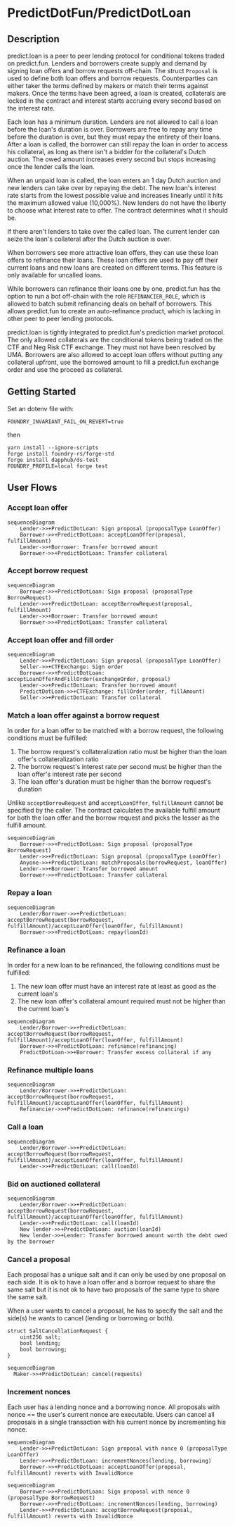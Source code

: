 # PredictDotFun/PredictDotLoan

## Description

predict.loan is a peer to peer lending protocol for conditional tokens traded on predict.fun. Lenders and borrowers
create supply and demand by signing loan offers and borrow requests off-chain. The struct `Proposal` is used to define both loan
offers and borrow requests. Counterparties can either taker the terms defined by makers or match their terms against makers.
Once the terms have been agreed, a loan is created, collaterals are locked in the contract and interest starts accruing every second based on the interest rate.

Each loan has a minimum duration. Lenders are not allowed to call a loan before the loan's duration is over. Borrowers
are free to repay any time before the duration is over, but they must repay the entirety of their loans. After a loan is called,
the borrower can still repay the loan in order to access his collateral, as long as there isn't a bidder for the collateral's Dutch
auction. The owed amount increases every second but stops increasing once the lender calls the loan.

When an unpaid loan is called, the loan enters an 1 day Dutch auction and new lenders can take over by repaying the debt. The new loan's
interest rate starts from the lowest possible value and increases linearly until it hits the maximum allowed value (10,000%). New lenders
do not have the liberty to choose what interest rate to offer. The contract determines what it should be.

If there aren't lenders to take over the called loan. The current lender can seize the loan's collateral after the Dutch auction is over.

When borrowers see more attractive loan offers, they can use these loan offers to refinance their loans. These loan offers are used to pay off
their current loans and new loans are created on different terms. This feature is only available for uncalled loans.

While borrowers can refinance their loans one by one, predict.fun has the option to run a bot off-chain with the role `REFINANCIER_ROLE`,
which is allowed to batch submit refinancing deals on behalf of borrowers. This allows predict.fun to create an auto-refinance product,
which is lacking in other peer to peer lending protocols.

predict.loan is tightly integrated to predict.fun's prediction market protocol. The only allowed collaterals are the conditional tokens being traded on the CTF and Neg Risk CTF exchange. They must not have been resolved by UMA. Borrowers are also allowed to accept loan offers without putting any
collateral upfront, use the borrowed amount to fill a predict.fun exchange order and use the proceed as collateral.

## Getting Started

Set an dotenv file with:

```
FOUNDRY_INVARIANT_FAIL_ON_REVERT=true
```

then

```
yarn install --ignore-scripts
forge install foundry-rs/forge-std
forge install dapphub/ds-test
FOUNDRY_PROFILE=local forge test
```

## User Flows

### Accept loan offer

```mermaid
sequenceDiagram
    Lender->>+PredictDotLoan: Sign proposal (proposalType LoanOffer)
    Borrower->>+PredictDotLoan: acceptLoanOffer(proposal, fulfillAmount)
    Lender->>+Borrower: Transfer borrowed amount
    Borrower->>+PredictDotLoan: Transfer collateral
```

### Accept borrow request

```mermaid
sequenceDiagram
    Borrower->>+PredictDotLoan: Sign proposal (proposalType BorrowRequest)
    Lender->>+PredictDotLoan: acceptBorrowRequest(proposal, fulfillAmount)
    Lender->>+Borrower: Transfer borrowed amount
    Borrower->>+PredictDotLoan: Transfer collateral
```

### Accept loan offer and fill order

```mermaid
sequenceDiagram
    Lender->>+PredictDotLoan: Sign proposal (proposalType LoanOffer)
    Seller->>+CTFExchange: Sign order
    Borrower->>+PredictDotLoan: acceptLoanOfferAndFillOrder(exchangeOrder, proposal)
    Lender->>+PredictDotLoan: Transfer borrowed amount
    PredictDotLoan->>+CTFExchange: fillOrder(order, fillAmount)
    Seller->>+PredictDotLoan: Transfer collateral
```

### Match a loan offer against a borrow request

In order for a loan offer to be matched with a borrow request, the following conditions must be fulfilled:

1. The borrow request's collateralization ratio must be higher than the loan offer's collateralization ratio
2. The borrow request's interest rate per second must be higher than the loan offer's interest rate per second
3. The loan offer's duration must be higher than the borrow request's duration

Unlike `acceptBorrowRequest` and `acceptLoanOffer`, `fulfillAmount` cannot be specified by the caller. The contract
calculates the available fulfill amount for both the loan offer and the borrow request and picks the lesser as the
fulfill amount.

```mermaid
sequenceDiagram
    Borrower->>+PredictDotLoan: Sign proposal (proposalType BorrowRequest)
    Lender->>+PredictDotLoan: Sign proposal (proposalType LoanOffer)
    Anyone->>+PredictDotLoan: matchProposals(borrowRequest, loanOffer)
    Lender->>+Borrower: Transfer borrowed amount
    Borrower->>+PredictDotLoan: Transfer collateral
```

### Repay a loan

```mermaid
sequenceDiagram
    Lender/Borrower->>+PredictDotLoan: acceptBorrowRequest(borrowRequest, fulfillAmount)/acceptLoanOffer(loanOffer, fulfillAmount)
    Borrower->>+PredictDotLoan: repay(loanId)
```

### Refinance a loan

In order for a new loan to be refinanced, the following conditions must be fulfilled:

1. The new loan offer must have an interest rate at least as good as the current loan's
2. The new loan offer's collateral amount required must not be higher than the current loan's

```mermaid
sequenceDiagram
    Lender/Borrower->>+PredictDotLoan: acceptBorrowRequest(borrowRequest, fulfillAmount)/acceptLoanOffer(loanOffer, fulfillAmount)
    Borrower->>+PredictDotLoan: refinance(refinancing)
    PredictDotLoan->>+Borrower: Transfer excess collateral if any
```

### Refinance multiple loans

```mermaid
sequenceDiagram
    Lender/Borrower->>+PredictDotLoan: acceptBorrowRequest(borrowRequest, fulfillAmount)/acceptLoanOffer(loanOffer, fulfillAmount)
    Refinancier->>+PredictDotLoan: refinance(refinancings)
```

### Call a loan

```mermaid
sequenceDiagram
    Lender/Borrower->>+PredictDotLoan: acceptBorrowRequest(borrowRequest, fulfillAmount)/acceptLoanOffer(loanOffer, fulfillAmount)
    Lender->>+PredictDotLoan: call(loanId)
```

### Bid on auctioned collateral

```mermaid
sequenceDiagram
    Lender/Borrower->>+PredictDotLoan: acceptBorrowRequest(borrowRequest, fulfillAmount)/acceptLoanOffer(loanOffer, fulfillAmount)
    Lender->>+PredictDotLoan: call(loanId)
    New lender->>+PredictDotLoan: auction(loanId)
    New lender->>+Lender: Transfer borrowed amount worth the debt owed by the borrower
```

### Cancel a proposal

Each proposal has a unique salt and it can only be used by one proposal on each side.
It is ok to have a loan offer and a borrow request to share the same salt but it is not
ok to have two proposals of the same type to share the same salt.

When a user wants to cancel a proposal, he has to specify the salt and the side(s) he wants
to cancel (lending or borrowing or both).

```
struct SaltCancellationRequest {
    uint256 salt;
    bool lending;
    bool borrowing;
}
```

```mermaid
sequenceDiagram
  Maker->>+PredictDotLoan: cancel(requests)
```

### Increment nonces

Each user has a lending nonce and a borrowing nonce. All proposals with nonce == the user's current nonce
are executable. Users can cancel all proposals in a single transaction with his current nonce by incrementing
his nonce.

```mermaid
sequenceDiagram
    Lender->>+PredictDotLoan: Sign proposal with nonce 0 (proposalType LoanOffer)
    Lender->>+PredictDotLoan: incrementNonces(lending, borrowing)
    Borrower->>+PredictDotLoan: acceptLoanOffer(proposal, fulfillAmount) reverts with InvalidNonce
```

```mermaid
sequenceDiagram
    Borrower->>+PredictDotLoan: Sign proposal with nonce 0 (proposalType BorrowRequest)
    Borrower->>+PredictDotLoan: incrementNonces(lending, borrowing)
    Lender->>+PredictDotLoan: acceptBorrowRequest(proposal, fulfillAmount) reverts with InvalidNonce
```
